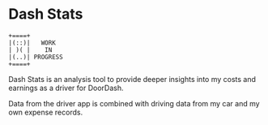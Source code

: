 # Dash Stats

```
+====+
|(::)|   WORK
| )( |    IN
|(..)| PROGRESS
+====+
```
Dash Stats is an analysis tool to provide deeper insights into my costs and earnings as a driver for DoorDash.

Data from the driver app is combined with driving data from my car and my own expense records.